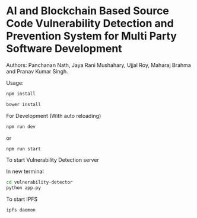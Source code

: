 # AI and Blockchain Based Source Code Vulnerability Detection and Prevention System for Multi Party Software Development

Authors: Panchanan Nath, Jaya Rani Mushahary, Ujjal Roy, Maharaj Brahma and Pranav Kumar Singh.

Usage:

```sh
npm install
```

```sh
bower install
```

For Development (With auto reloading)

```sh
npm run dev
```

or

```sh
npm run start
```

To start Vulnerability Detection server

In new terminal

```sh
cd vulnerability-detector
python app.py
```

To start IPFS

```sh
ipfs daemon
```

